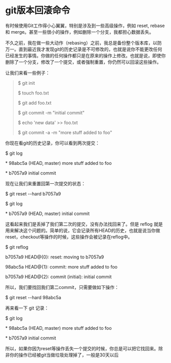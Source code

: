 # git版本回滚命令

有时候使用Git工作得小心翼翼，特别是涉及到一些高级操作，例如 reset, rebase 和 merge。甚至一些很小的操作，例如删除一个分支，我都担心数据丢失。

不久之前，我在做一些大动作（rebasing）之前，我总是备份整个版本库，以防万一。直到最近我才发现git的历史记录是不可修改的，也就是说你不能更改任何已经发生的事情。你做的任何操作都只是在原来的操作上修改。也就是说，即使你删除了一个分支，修改了一个提交，或者强制重置，你仍然可以回滚这些操作。

让我们来看一些例子：

> $ git init
>
> $ touch foo.txt
>
> $ git add foo.txt
>
> $ git commit -m "initial commit"
>
>
>
> $ echo 'new data' &gt;&gt; foo.txt
>
> $ git commit -a -m "more stuff added to foo"

你现在看git的历史记录，你可以看到两次提交：

$ git log

\* 98abc5a \(HEAD, master\) more stuff added to foo

\* b7057a9 initial commit

现在让我们来重置回第一次提交的状态：

$ git reset --hard b7057a9

$ git log

\* b7057a9 \(HEAD, master\) initial commit

这看起来我们是丢掉了我们第二次的提交，没有办法找回来了。但是 reflog 就是用来解决这个问题的。简单的说，它会记录所有HEAD的历史，也就是说当你做 reset，checkout等操作的时候，这些操作会被记录在reflog中。

$ git reflog

b7057a9 HEAD@{0}: reset: moving to b7057a9

98abc5a HEAD@{1}: commit: more stuff added to foo

b7057a9 HEAD@{2}: commit \(initial\): initial commit

所以，我们要找回我们第二commit，只需要做如下操作：

$ git reset --hard 98abc5a

再来看一下 git 记录：

$ git log

\* 98abc5a \(HEAD, master\) more stuff added to foo

\* b7057a9 initial commit

所以，如果你因为reset等操作丢失一个提交的时候，你总是可以把它找回来。除非你的操作已经被git当做垃圾处理掉了，一般是30天以后

